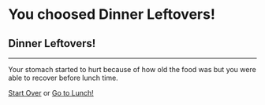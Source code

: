 # You choosed Dinner Leftovers!
## Dinner Leftovers!
---
Your stomach started to hurt because of how old the food was but you were able to recover before lunch time.

[Start Over](../cooking-food.md)
or
[Go to Lunch!](breakfast/breakfeast/lunch.md)
